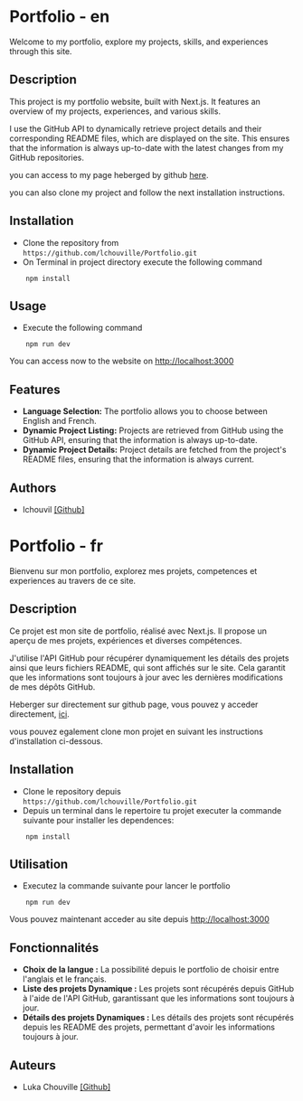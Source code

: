 # Portfolio - en
Welcome to my portfolio, explore my projects, skills, and experiences through this site.

## Description
This project is my portfolio website, built with Next.js. It features an overview of my projects, experiences, and various skills.

I use the GitHub API to dynamically retrieve project details and their corresponding README files, which are displayed on the site. This ensures that the information is always up-to-date with the latest changes from my GitHub repositories.

you can access to my page heberged by github [here](https://lchouville.github.io/portfolio/).

you can also clone my project and follow the next installation instructions.

## Installation
- Clone the repository from `https://github.com/lchouville/Portfolio.git`
- On Terminal in project directory execute the following command
```shell
    npm install
```

## Usage
- Execute the following command
```shell
    npm run dev
```
You can access now to the website on [http://localhost:3000](http://localhost:3000)

## Features
- **Language Selection:** The portfolio allows you to choose between English and French.
- **Dynamic Project Listing:** Projects are retrieved from GitHub using the GitHub API, ensuring that the information is always up-to-date.
- **Dynamic Project Details:** Project details are fetched from the project's README files, ensuring that the information is always current.

## Authors
- lchouvil [[Github]](https://github.com/lchouville)

# Portfolio - fr
Bienvenu sur mon portfolio, explorez mes projets, competences et experiences au travers de ce site.

## Description
Ce projet est mon site de portfolio, réalisé avec Next.js. Il propose un aperçu de mes projets, expériences et diverses compétences.

J'utilise l'API GitHub pour récupérer dynamiquement les détails des projets ainsi que leurs fichiers README, qui sont affichés sur le site. Cela garantit que les informations sont toujours à jour avec les dernières modifications de mes dépôts GitHub.

Heberger sur directement sur github page, vous pouvez y acceder directement, [ici](https://lchouville.github.io/portfolio/).

vous pouvez egalement clone mon projet en suivant les instructions d'installation ci-dessous.

## Installation
- Clone le repository depuis `https://github.com/lchouville/Portfolio.git`
- Depuis un terminal dans le repertoire tu projet executer la commande suivante pour installer les dependences:
```shell
    npm install
```

## Utilisation
- Executez la commande suivante pour lancer le portfolio
```shell
    npm run dev
```
Vous pouvez maintenant acceder au site depuis [http://localhost:3000](http://localhost:3000)

## Fonctionnalités
- **Choix de la langue :** La possibilité depuis le portfolio de choisir entre l'anglais et le français.
- **Liste des projets Dynamique :** Les projets sont récupérés depuis GitHub à l'aide de l'API GitHub, garantissant que les informations sont toujours à jour.
- **Détails des projets Dynamiques :** Les détails des projets sont récupérés depuis les README des projets, permettant d'avoir les informations toujours à jour.

## Auteurs
- Luka Chouville [[Github]](https://github.com/lchouville)